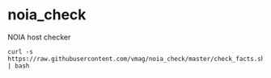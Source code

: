 # noia_check
NOIA host checker

    curl -s https://raw.githubusercontent.com/vmag/noia_check/master/check_facts.sh | bash
